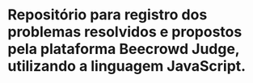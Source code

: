# Repositório para registro dos problemas resolvidos e propostos pela plataforma Beecrowd Judge, utilizando a linguagem JavaScript.
